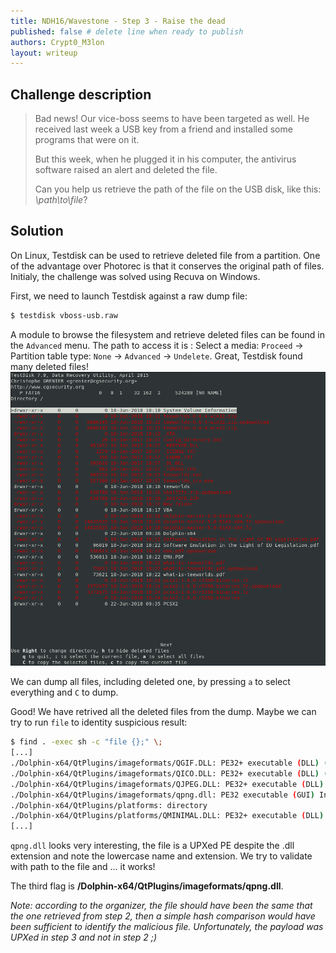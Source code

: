 ```yaml
---
title: NDH16/Wavestone - Step 3 - Raise the dead
published: false # delete line when ready to publish
authors: Crypt0_M3lon
layout: writeup
---
```


## Challenge description
> Bad news! Our vice-boss seems to have been targeted as well. He received last week a USB key from a friend and installed some programs that were on it.
> 
> But this week, when he plugged it in his computer, the antivirus software raised an alert and deleted the file.
> 
> Can you help us retrieve the path of the file on the USB disk, like this: *\path\to\file*?

## Solution 
On Linux, Testdisk can be used to retrieve deleted file from a partition. One of the advantage over Photorec is that it conserves the original path of files. Initialy, the challenge was solved using Recuva on Windows.

First, we need to launch Testdisk against a raw dump file:
```bash
$ testdisk vboss-usb.raw
```
A module to browse the filesystem and retrieve deleted files can be found in the `Advanced` menu. The path to access it is : Select a media: `Proceed` -> Partition table type: `None` ->  `Advanced` -> `Undelete`.
Great, Testdisk found many deleted files!
![Testdisk](/assets/ndh18-wavestone-testdisk.png)

We can dump all files, including deleted one, by pressing `a` to select everything and `C` to dump.

Good! We have retrived all the deleted files from the dump. Maybe we can try to run `file` to identity suspicious result:
```bash
$ find . -exec sh -c "file {};" \;
[...]
./Dolphin-x64/QtPlugins/imageformats/QGIF.DLL: PE32+ executable (DLL) (GUI) x86-64, for MS Windows
./Dolphin-x64/QtPlugins/imageformats/QICO.DLL: PE32+ executable (DLL) (GUI) x86-64, for MS Windows
./Dolphin-x64/QtPlugins/imageformats/QJPEG.DLL: PE32+ executable (DLL) (GUI) x86-64, for MS Windows
./Dolphin-x64/QtPlugins/imageformats/qpng.dll: PE32 executable (GUI) Intel 80386, for MS Windows, UPX compressed
./Dolphin-x64/QtPlugins/platforms: directory
./Dolphin-x64/QtPlugins/platforms/QMINIMAL.DLL: PE32+ executable (DLL) (GUI) x86-64, for MS Windows
[...]
```
`qpng.dll` looks very interesting, the file is a UPXed PE despite the .dll extension and note the lowercase name and extension. We try to validate with path to the file and ... it works!

The third flag is **/Dolphin-x64/QtPlugins/imageformats/qpng.dll**.

*Note: according to the organizer, the file should have been the same that the one retrieved from step 2, then a simple hash comparison would have been sufficient to identify the malicious file. Unfortunately, the payload was UPXed in step 3 and not in step 2 ;)*